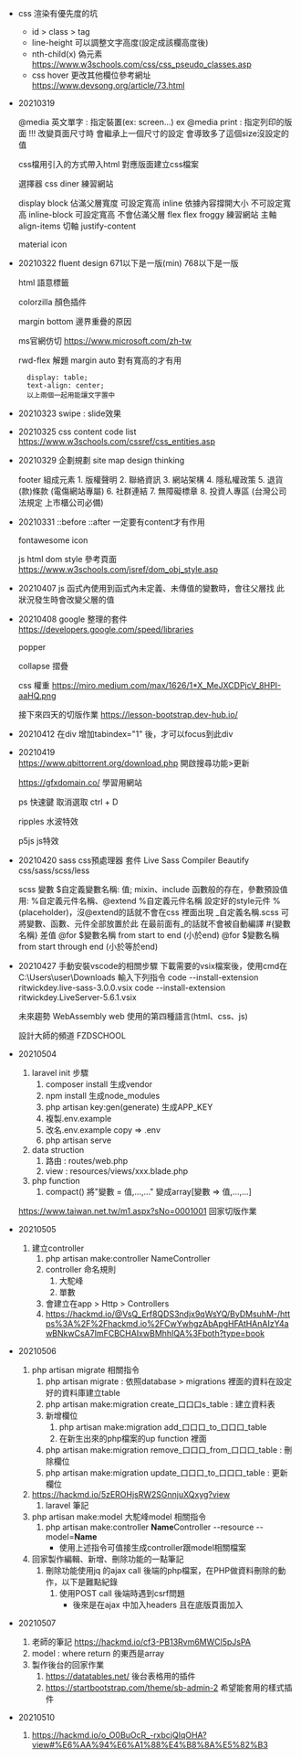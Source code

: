 - css 渲染有優先度的坑
    * id > class > tag
    * line-height 可以調整文字高度(設定成該欄高度後)
    * nth-child(x) 偽元素 https://www.w3schools.com/css/css_pseudo_classes.asp
    * css hover 更改其他欄位參考網址 https://www.devsong.org/article/73.html

- 20210319
    
    @media 英文單字 : 指定裝置(ex: screen...)
        ex @media print : 指定列印的版面
        !!! 改變頁面尺寸時 會繼承上一個尺寸的設定 會導致多了這個size沒設定的值
    
    css檔用引入的方式帶入html
        <link rel="stylesheet" href="路徑">
        對應版面建立css檔案

    選擇器
        css diner 練習網站

    display
        block
            佔滿父層寬度
            可設定寬高
        inline
            依據內容撐開大小
            不可設定寬高
        inline-block
            可設定寬高
            不會佔滿父層
    flex
        flex froggy 練習網站
        主軸 align-items
        切軸 justify-content


    material icon

- 20210322
    fluent design
        671以下是一版(min)
        768以下是一版

    html 語意標籤

    colorzilla 顏色插件

    margin bottom 邊界重疊的原因

    ms官網仿切
    https://www.microsoft.com/zh-tw

    rwd-flex 解題
        margin auto 對有寬高的才有用

        display: table;
        text-align: center;
        以上兩個一起用能讓文字置中

- 20210323
    swipe : slide效果

- 20210325
    css content code list https://www.w3schools.com/cssref/css_entities.asp

- 20210329
    企劃規劃 site map
    design thinking

    footer 組成元素
        1. 版權聲明
        2. 聯絡資訊
        3. 網站架構
        4. 隱私權政策
        5. 退貨(款)條款 (電傷網站專屬)
        6. 社群連結
        7. 無障礙標章
        8. 投資人專區 (台灣公司法規定 上市櫃公司必備)

- 20210331
    ::before
    ::after
        一定要有content才有作用

    fontawesome icon

    js html dom style 參考頁面 https://www.w3schools.com/jsref/dom_obj_style.asp


- 20210407
    js 函式內使用到函式內未定義、未傳值的變數時，會往父層找
        此狀況發生時會改變父層的值

- 20210408
    google 整理的套件
    https://developers.google.com/speed/libraries

    popper

    collapse 摺疊

    css 權重
    https://miro.medium.com/max/1626/1*X_MeJXCDPjcV_8HPI-aaHQ.png

    接下來四天的切版作業
    https://lesson-bootstrap.dev-hub.io/

- 20210412
    在div 增加tabindex="1" 後，才可以focus到此div

- 20210419    
    https://www.qbittorrent.org/download.php
    開啟搜尋功能>更新

    https://gfxdomain.co/
    學習用網站

    ps 快速鍵
        取消選取 ctrl + D

    ripples 水波特效

    p5js js特效

- 20210420
    sass css預處理器
    套件
        Live Sass Compiler
        Beautify css/sass/scss/less

    scss
        變數
            $自定義變數名稱: 值;
        mixin、include
            函數般的存在，參數預設值用:
        %自定義元件名稱、@extend %自定義元件名稱
            設定好的style元件
            %(placeholder)，沒@extend的話就不會在css 裡面出現
        _自定義名稱.scss
            可將變數、函數、元件全部放置於此
            在最前面有_的話就不會被自動編譯
        #{變數名稱}
            差值
        @for $變數名稱 from start to end (小於end)
        @for $變數名稱 from start through end (小於等於end)

- 20210427
    手動安裝vscode的相關步驟
        下載需要的vsix檔案後，使用cmd在 C:\Users\user\Downloads 輸入下列指令
        code --install-extension ritwickdey.live-sass-3.0.0.vsix
        code --install-extension ritwickdey.LiveServer-5.6.1.vsix

    未來趨勢
        WebAssembly
            web 使用的第四種語言(html、css、js)

    設計大師的頻道
        FZDSCHOOL

- 20210504
    1. laravel init 步驟
        1. composer install
            生成vendor
        2. npm install
            生成node_modules
        3. php artisan key:gen(generate)
            生成APP_KEY
        4. 複製.env.example
        5. 改名.env.example copy => .env
        6. php artisan serve
    2. data struction
        1. 路由 : routes/web.php
        2. view : resources/views/xxx.blade.php
    3. php function
        1. compact()
            將"變數 = 值,...,..." 變成array[變數 => 值,...,...]

    https://www.taiwan.net.tw/m1.aspx?sNo=0001001 回家切版作業

- 20210505
    1. 建立controller
        1. php artisan make:controller NameController
        2. controller 命名規則
            1. 大駝峰
            2. 單數
        3. 會建立在app > Http > Controllers
        4. https://hackmd.io/@VsQ_Erf8QDS3ndjx9qWsYQ/ByDMsuhM-/https%3A%2F%2Fhackmd.io%2FCwYwhgzAbApgHFAtHAnAIzY4awBNkwCsA7ImFCBCHAIxwBMhhIQA%3Fboth?type=book

- 20210506
    1. php artisan migrate 相關指令
        1. php artisan migrate : 依照database > migrations 裡面的資料在設定好的資料庫建立table
        2. php artisan make:migration create_口口口s_table : 建立資料表
        3. 新增欄位
            1. php artisan make:migration add_口口口_to_口口口_table
            2. 在新生出來的php檔案的up function 裡面
        4. php artisan make:migration remove_口口口_from_口口口_table : 刪除欄位
        5. php artisan make:migration update_口口口_to_口口口_table : 更新欄位
    2. https://hackmd.io/5zEROHjsRW2SGnnjuXQxyg?view
        1. laravel 筆記
    3. php artisan make:model 大駝峰model 相關指令
        1. php artisan make:controller **Name**Controller --resource --model=**Name**
            * 使用上述指令可值接生成controller跟model相關檔案
    4. 回家製作編輯、新增、刪除功能的一點筆記
        1. 刪除功能使用jq 的ajax call 後端的php檔案，在PHP做資料刪除的動作，以下是難點紀錄
            1. 使用POST call 後端時遇到csrf問題
                - 後來是在ajax 中加入headers 且在底版頁面加入<meta name="csrf-token" content="{{ csrf_token() }}">

- 20210507
    1. 老師的筆記 https://hackmd.io/cf3-PB13Rvm6MWCl5pJsPA
    2. model : where return 的東西是array
    3. 製作後台的回家作業
        1. https://datatables.net/ 後台表格用的插件
        2. https://startbootstrap.com/theme/sb-admin-2 希望能套用的樣式插件

- 20210510 
    1. https://hackmd.io/o_O0BuOcR_-rxbcjQIqOHA?view#%E6%AA%94%E6%A1%88%E4%B8%8A%E5%82%B3